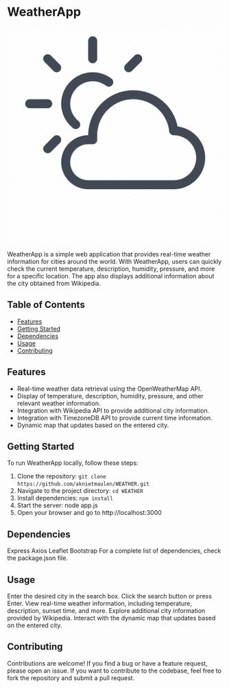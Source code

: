 # WeatherApp

![WeatherApp Logo](img/weather.png)

WeatherApp is a simple web application that provides real-time weather information for cities around the world. With WeatherApp, users can quickly check the current temperature, description, humidity, pressure, and more for a specific location. The app also displays additional information about the city obtained from Wikipedia.

## Table of Contents

- [Features](#features)
- [Getting Started](#getting-started)
- [Dependencies](#dependencies)
- [Usage](#usage)
- [Contributing](#contributing)

## Features

- Real-time weather data retrieval using the OpenWeatherMap API.
- Display of temperature, description, humidity, pressure, and other relevant weather information.
- Integration with Wikipedia API to provide additional city information.
- Integration with TimezoneDB API to provide current time information.
- Dynamic map that updates based on the entered city.

## Getting Started

To run WeatherApp locally, follow these steps:

1. Clone the repository: `git clone https://github.com/aknietmaulen/WEATHER.git`
2. Navigate to the project directory: `cd WEATHER`
3. Install dependencies: `npm install`
4. Start the server: node app.js
5. Open your browser and go to http://localhost:3000

## Dependencies
Express
Axios
Leaflet
Bootstrap
For a complete list of dependencies, check the package.json file.

## Usage
Enter the desired city in the search box.
Click the search button or press Enter.
View real-time weather information, including temperature, description, sunset time, and more.
Explore additional city information provided by Wikipedia.
Interact with the dynamic map that updates based on the entered city.

## Contributing
Contributions are welcome! If you find a bug or have a feature request, please open an issue. If you want to contribute to the codebase, feel free to fork the repository and submit a pull request.

